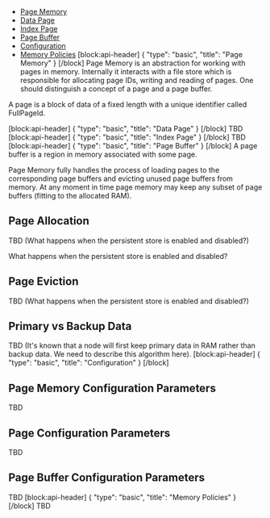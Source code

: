 * [Page Memory](doc:page-memory#page-memory)
* [Data Page](doc:page-memory#data-page) 
* [Index Page](doc:page-memory#index-page)
* [Page Buffer](doc:page-memory#page-buffer)
* [Configuration](doc:page-memory#configuration)
* [Memory Policies](doc:page-memory#memory-policies)
[block:api-header]
{
  "type": "basic",
  "title": "Page Memory"
}
[/block]
Page Memory is an abstraction for working with pages in memory. Internally it interacts with a file store which is responsible for allocating page IDs, writing and reading of pages. One should distinguish a concept of a page and a page buffer.

A page is a block of data of a fixed length with a unique identifier called FullPageId. 


[block:api-header]
{
  "type": "basic",
  "title": "Data Page"
}
[/block]
TBD
[block:api-header]
{
  "type": "basic",
  "title": "Index Page"
}
[/block]
TBD
[block:api-header]
{
  "type": "basic",
  "title": "Page Buffer"
}
[/block]
A page buffer is a region in memory associated with some page.

Page Memory fully handles the process of loading pages to the corresponding page buffers and evicting unused page buffers from memory. At any moment in time page memory may keep any subset of page buffers (fitting to the allocated RAM).

## Page Allocation

TBD (What happens when the persistent store is enabled and disabled?)

What happens when the persistent store is enabled and disabled?

## Page Eviction

TBD (What happens when the persistent store is enabled and disabled?)

## Primary vs Backup Data

TBD (It's known that a node will first keep primary data in RAM rather than backup data. We need to describe this algorithm​ here). 
[block:api-header]
{
  "type": "basic",
  "title": "Configuration"
}
[/block]
## Page Memory Configuration Parameters

TBD

## Page Configuration Parameters

TBD

## Page Buffer Configuration Parameters

TBD
[block:api-header]
{
  "type": "basic",
  "title": "Memory Policies"
}
[/block]
TBD